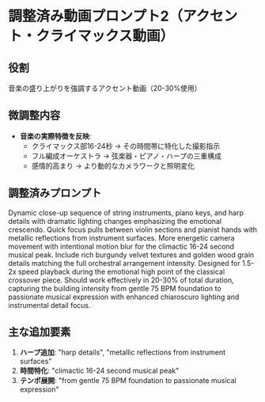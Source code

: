 # 調整済み動画プロンプト2（アクセント・クライマックス動画）

## 役割
音楽の盛り上がりを強調するアクセント動画（20-30%使用）

## 微調整内容
- **音楽の実際特徴を反映**:
  - クライマックス部16-24秒 → その時間帯に特化した撮影指示
  - フル編成オーケストラ → 弦楽器・ピアノ・ハープの三重構成
  - 感情的高まり → より動的なカメラワークと照明変化

## 調整済みプロンプト
Dynamic close-up sequence of string instruments, piano keys, and harp details with dramatic lighting changes emphasizing the emotional crescendo. Quick focus pulls between violin sections and pianist hands with metallic reflections from instrument surfaces. More energetic camera movement with intentional motion blur for the climactic 16-24 second musical peak. Include rich burgundy velvet textures and golden wood grain details matching the full orchestral arrangement intensity. Designed for 1.5-2x speed playback during the emotional high point of the classical crossover piece. Should work effectively in 20-30% of total duration, capturing the building intensity from gentle 75 BPM foundation to passionate musical expression with enhanced chiaroscuro lighting and instrumental detail focus.

## 主な追加要素
1. **ハープ追加**: "harp details", "metallic reflections from instrument surfaces"
2. **時間特化**: "climactic 16-24 second musical peak"
3. **テンポ展開**: "from gentle 75 BPM foundation to passionate musical expression"
